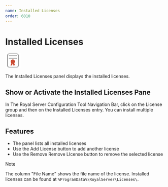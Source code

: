 ```yaml
---
name: Installed Licenses
order: 6010
---
```


# Installed Licenses

<img src="/r2022/images/RoyalServer/PageLicense_48x48.png" class="icon-def" alt="" />

The Installed Licenses panel displays the installed licenses.

## Show or Activate the Installed Licenses Pane

In The Royal Server Configuration Tool Navigation Bar, click on the License group and then on the Installed Licenses entry. You can install multiple licenses.

## Features

- The panel lists all installed licenses
- Use the Add License button to add another license
- Use the Remove Remove LIcense button to remove the selected license

> [!NOTE]
> The column "File Name" shows the file name of the license. Installed licenses can be found at `%ProgramData%\RoyalServer\Licenses\`.